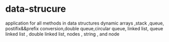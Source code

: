 # data-strucure
application for all methods in data structures  dynamic arrays ,stack ,queue, postifix&amp;&amp;prefix conversion,double queue,circular queue, linked list, queue linked list , double linked list, nodes , string , and node

